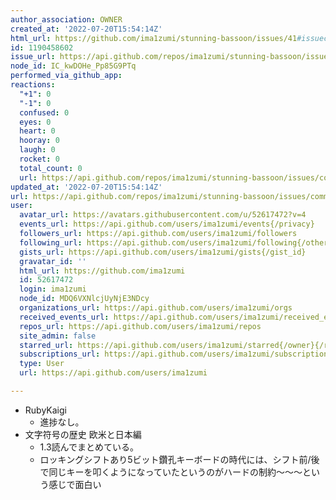 ```yaml
---
author_association: OWNER
created_at: '2022-07-20T15:54:14Z'
html_url: https://github.com/ima1zumi/stunning-bassoon/issues/41#issuecomment-1190458602
id: 1190458602
issue_url: https://api.github.com/repos/ima1zumi/stunning-bassoon/issues/41
node_id: IC_kwDOHe_Pp85G9PTq
performed_via_github_app: 
reactions:
  "+1": 0
  "-1": 0
  confused: 0
  eyes: 0
  heart: 0
  hooray: 0
  laugh: 0
  rocket: 0
  total_count: 0
  url: https://api.github.com/repos/ima1zumi/stunning-bassoon/issues/comments/1190458602/reactions
updated_at: '2022-07-20T15:54:14Z'
url: https://api.github.com/repos/ima1zumi/stunning-bassoon/issues/comments/1190458602
user:
  avatar_url: https://avatars.githubusercontent.com/u/52617472?v=4
  events_url: https://api.github.com/users/ima1zumi/events{/privacy}
  followers_url: https://api.github.com/users/ima1zumi/followers
  following_url: https://api.github.com/users/ima1zumi/following{/other_user}
  gists_url: https://api.github.com/users/ima1zumi/gists{/gist_id}
  gravatar_id: ''
  html_url: https://github.com/ima1zumi
  id: 52617472
  login: ima1zumi
  node_id: MDQ6VXNlcjUyNjE3NDcy
  organizations_url: https://api.github.com/users/ima1zumi/orgs
  received_events_url: https://api.github.com/users/ima1zumi/received_events
  repos_url: https://api.github.com/users/ima1zumi/repos
  site_admin: false
  starred_url: https://api.github.com/users/ima1zumi/starred{/owner}{/repo}
  subscriptions_url: https://api.github.com/users/ima1zumi/subscriptions
  type: User
  url: https://api.github.com/users/ima1zumi

---
```

- RubyKaigi
    - 進捗なし。
- 文字符号の歴史 欧米と日本編
    - 1.3読んでまとめている。
    - ロッキングシフトあり5ビット鑽孔キーボードの時代には、シフト前/後で同じキーを叩くようになっていたというのがハードの制約〜〜〜という感じで面白い